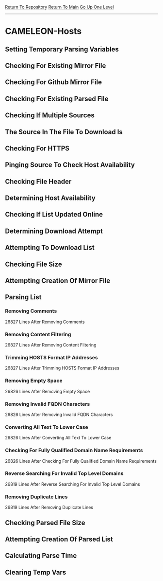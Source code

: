 [Return To Repository](https://github.com/deathbybandaid/piholeparser/)
[Return To Main](https://github.com/deathbybandaid/piholeparser/blob/master/RecentRunLogs/Mainlog.md)
[Go Up One Level](https://github.com/deathbybandaid/piholeparser/blob/master/RecentRunLogs/TopLevelScripts/30-Processing-External-Blacklists.md)
____________________________________
# CAMELEON-Hosts
## Setting Temporary Parsing Variables
## Checking For Existing Mirror File
## Checking For Github Mirror File
## Checking For Existing Parsed File
## Checking If Multiple Sources
## The Source In The File To Download Is
## Checking For HTTPS
## Pinging Source To Check Host Availability
## Checking File Header
## Determining Host Availability
## Checking If List Updated Online
## Determining Download Attempt
## Attempting To Download List
## Checking File Size
## Attempting Creation Of Mirror File
## Parsing List
### Removing Comments
26827 Lines After Removing Comments
### Removing Content Filtering
26827 Lines After Removing Content Filtering
### Trimming HOSTS Format IP Addresses
26827 Lines After Trimming HOSTS Format IP Addresses
### Removing Empty Space
26826 Lines After Removing Empty Space
### Removing Invalid FQDN Characters
26826 Lines After Removing Invalid FQDN Characters
### Converting All Text To Lower Case
26826 Lines After Converting All Text To Lower Case
### Checking For Fully Qualified Domain Name Requirements
26826 Lines After Checking For Fully Qualified Domain Name Requirements
### Reverse Searching For Invalid Top Level Domains
26819 Lines After Reverse Searching For Invalid Top Level Domains
### Removing Duplicate Lines
26819 Lines After Removing Duplicate Lines
## Checking Parsed File Size
## Attempting Creation Of Parsed List
## Calculating Parse Time
## Clearing Temp Vars
